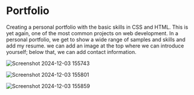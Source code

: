 # Portfolio
 Creating a personal portfolio with the basic skills in CSS and HTML. This is yet again, one of the most common projects on web development. In a personal portfolio, we get to show a wide range of samples and skills and add my resume. we can add an image at the top where we can introduce yourself; below that, we can add contact information.

![Screenshot 2024-12-03 155743](https://github.com/user-attachments/assets/420cbb08-d913-46e8-99ed-c3bfbfad190b)

![Screenshot 2024-12-03 155801](https://github.com/user-attachments/assets/3c14cfb4-d986-407c-80e4-f7f7a7dad4a8)

![Screenshot 2024-12-03 155859](https://github.com/user-attachments/assets/7e78249e-1dd1-428c-89e6-38fa9f4202f1)
